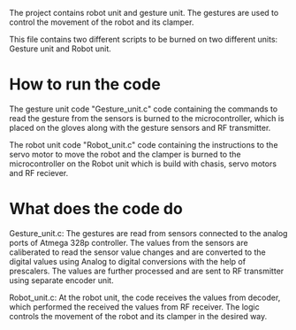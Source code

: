 The project contains robot unit and gesture unit. The gestures are used to control the movement of the robot and its clamper.

This file contains two different scripts to be burned on two different units: Gesture unit and Robot unit. 


# How to run the code
The gesture unit code "Gesture_unit.c" code containing the commands to read the gesture from the sensors is burned to the microcontroller, which is placed on the gloves along with the gesture sensors and RF transmitter.

The robot unit code "Robot_unit.c" code containing the instructions to the servo motor to move the robot and the clamper is burned to the microcontroller on the Robot unit which is build with chasis, servo motors and RF reciever. 

# What does the code do
Gesture_unit.c: The gestures are read from sensors connected to the analog ports of Atmega 328p controller. The values from the sensors are caliberated to read the sensor value changes and are converted to the digital values using Analog to digital conversions with the help of prescalers. The values are further processed and are sent to RF transmitter using separate encoder unit.

Robot_unit.c: At the robot unit, the code receives the values from decoder, which performed the received the values from RF receiver. The logic controls the movement of the robot and its clamper in the desired way.